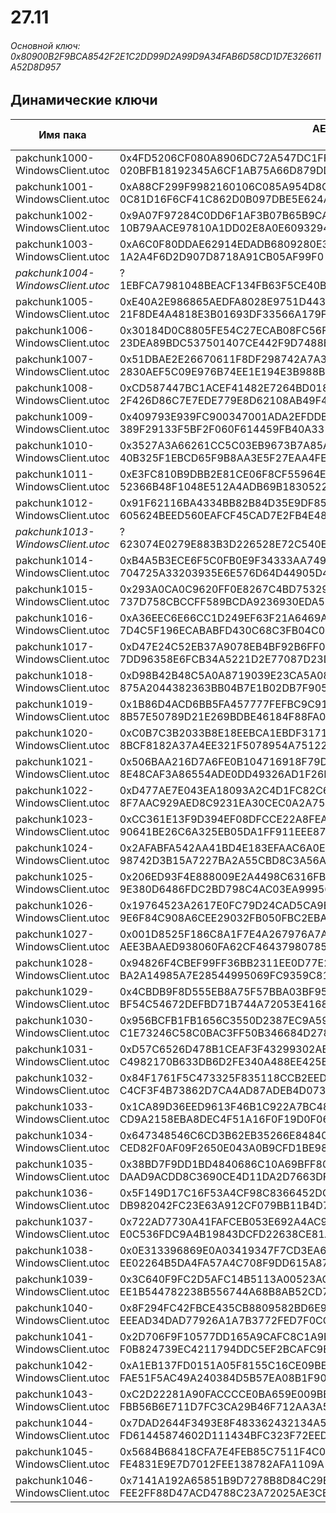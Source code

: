 # 27.11

###### Основной ключ: 0x80900B2F9BCA8542F2E1C2DD99D2A99D9A34FAB6D58CD1D7E326611A52D8D957

## Динамические ключи

| Имя пака                              | AES Ключ</br>GUID                                                                                            | HiRes Текстуры |
|-----------------------------------|---------------------------------------------------------------------------------------------------------|-------------------|
| pakchunk1000-WindowsClient.utoc   | 0x4FD5206CF080A8906DC72A547DC1FF32A2C12F90FC75CDAB87C1FAFCB6B71439</br>020BFB18192345A6CF1AB75A66D879DD | ❌                 |
| pakchunk1001-WindowsClient.utoc   | 0xA88CF299F9982160106C085A954D8C40E47ABF09A3E36C4782D5B8D6B8487AFE</br>0C81D16F6CF41C862D0B097DBE5E624A | ❌                 |
| pakchunk1002-WindowsClient.utoc   | 0x9A07F97284C0DD6F1AF3B07B65B9CAF1D31C4704E80410E3387E2A66858BC3DB</br>10B79AACE97810A1DD02E8A0E6093294 | ❌                 |
| pakchunk1003-WindowsClient.utoc   | 0xA6C0F80DDAE62914EDADB6809280E34EDAC2D336407253EC5A6F776B0FDEEA10</br>1A2A4F6D2D907D8718A91CB05AF99F0  | ✔️                 |
| *pakchunk1004-WindowsClient.utoc* | ?</br>1EBFCA7981048BEACF134FB63F5CE40B 															      | ❌                 |
| pakchunk1005-WindowsClient.utoc   | 0xE40A2E986865AEDFA8028E9751D4434861C8A779DD01639FF4919B05945EB1F9</br>21F8DE4A4818E3B01693DF33566A179F | ❌                 |
| pakchunk1006-WindowsClient.utoc   | 0x30184D0C8805FE54C27ECAB08FC56F8C3D5605876FD4CBEBC13FA4F0C0B20F38</br>23DEA89BDC537501407CE442F9D7488B | ✔️                 |
| pakchunk1007-WindowsClient.utoc   | 0x51DBAE2E26670611F8DF298742A7A31BDD49154228602C9DA54A50E925815A06</br>2830AEF5C09E976B74EE1E194E3B988B | ❌                 |
| pakchunk1008-WindowsClient.utoc   | 0xCD587447BC1ACEF41482E7264BD01860D9CDDA0FA8158BFC64C9610F75A71F45</br>2F426D86C7E7EDE779E8D62108AB49F4 | ❌                 |
| pakchunk1009-WindowsClient.utoc   | 0x409793E939FC900347001ADA2EFDDB4F853EE0353D6B1C7C9FB0231BDED6BDB1</br>389F29133F5BF2F060F614459FB40A33 | ❌                 |
| pakchunk1010-WindowsClient.utoc   | 0x3527A3A66261CC5C03EB9673B7A85A6CF47ABE57ACA2F5360E5128E65C9533C3</br>40B325F1EBCD65F9B8AA3E5F27EAA4FE | ✔️                 |
| pakchunk1011-WindowsClient.utoc   | 0xE3FC810B9DBB2E81CE06F8CF55964E1B7BEA20545931824A94AB83D4E8182BD4</br>52366B48F1048E512A4ADB69B1830522 | ❌                 |
| pakchunk1012-WindowsClient.utoc   | 0x91F62116BA4334BB82B84D35E9DF85DCE87434071097E4C96DBFD31517C48F2E</br>605624BEED560EAFCF45CAD7E2FB4E48 | ❌                 |
| *pakchunk1013-WindowsClient.utoc* | ?</br>623074E0279E883B3D226528E72C540E 																  | ✔️                 |
| pakchunk1014-WindowsClient.utoc   | 0xB4A5B3ECE6F5C0FB0E9F34333AA749EC27797BD3FE5555C92FB0C8770C3A56B3</br>704725A33203935E6E576D64D44905D4 | ❌                 |
| pakchunk1015-WindowsClient.utoc   | 0x293A0CA0C9620FF0E8267C4BD7532982A802B071D4245849C63F27922C482A2C</br>737D758CBCCFF589BCDA9236930EDA52 | ❌                 |
| pakchunk1016-WindowsClient.utoc   | 0xA36EEC6E66CC1D249EF63F21A6469A39BA583A7215919C6D6A8E880D45016B9B</br>7D4C5F196ECABABFD430C68C3FB04C0E | ✔️                 |
| pakchunk1017-WindowsClient.utoc   | 0xD47E24C52EB37A9078EB4BF92B6FF0DA5CAE09D8F842C9E2D79175A9248F55D4</br>7DD96358E6FCB34A5221D2E77087D23D | ✔️                 |
| pakchunk1018-WindowsClient.utoc   | 0xD98B42B48C5A0A8719039E23CA5A082EBAB7D33C01271DD44D1572918895CB79</br>875A2044382363BB04B7E1B02DB7F905 | ✔️                 |
| pakchunk1019-WindowsClient.utoc   | 0x1B86D4ACD6BB5FA457777FEFBC9C912D0AFB7614A23E8DBECAE2ABA76E115CDD</br>8B57E50789D21E269BDBE46184F88FA0 | ❌                 |
| pakchunk1020-WindowsClient.utoc   | 0xC0B7C3B2033B8E18EEBCA1EBDF31715ACE290E7D769D1886E115507EE3524EE3</br>8BCF8182A37A4EE321F5078954A75122 | ❌                 |
| pakchunk1021-WindowsClient.utoc   | 0x506BAA216D7A6FE0B104716918F79D3EAB058AC5F72B28014EAF384058B86441</br>8E48CAF3A86554ADE0DD49326AD1F26B | ✔️                 |
| pakchunk1022-WindowsClient.utoc   | 0xD477AE7E043EA18093A2C4D1FC82C61C59F2A6F4BEB9D8F2D53B327DFC9AFAAB</br>8F7AAC929AED8C9231EA30CEC0A2A75D | ❌                 |
| pakchunk1023-WindowsClient.utoc   | 0xCC361E13F9D394EF08DFCCE22A8FEAFECB2FDF0D9F1E45A70CD9FA9B0D1910D3</br>90641BE26C6A325EB05DA1FF911EEE87 | ❌                 |
| pakchunk1024-WindowsClient.utoc   | 0x2AFABFA542AA41BD4E183EFAAC6A0E774A1D712991B5E8F92AF1B8AFEA1F3876</br>98742D3B15A7227BA2A55CBD8C3A56A1 | ❌                 |
| pakchunk1025-WindowsClient.utoc   | 0x206ED93F4E888009E2A4498C6316FB8DDB7B1EE5C7A39BBCCD4A689AF2588233</br>9E380D6486FDC2BD798C4AC03EA99956 | ✔️                 |
| pakchunk1026-WindowsClient.utoc   | 0x19764523A2617E0FC79D24CAD5CA9BA5AE40CB51B32DCA39B18B58E513D371F3</br>9E6F84C908A6CEE29032FB050FBC2EBA | ✔️                 |
| pakchunk1027-WindowsClient.utoc   | 0x001D8525F186C8A1F7E4A267976A7AB7FF39B1960EE604A06D2FA2941036997E</br>AEE3BAAED938060FA62CF46437980785 | ❌                 |
| pakchunk1028-WindowsClient.utoc   | 0x94826F4CBEF99FF36BB2311EE0D77E2F85100A23DC62F1DA0DB739ABBC4955B3</br>BA2A14985A7E28544995069FC9359C81 | ❌                 |
| pakchunk1029-WindowsClient.utoc   | 0x4CBDB9F8D555EB8A75F57BBA03BF9554C7CDC04B1E45988467C2744017C8916B</br>BF54C54672DEFBD71B744A72053E4168 | ❌                 |
| pakchunk1030-WindowsClient.utoc   | 0x956BCFB1FB1656C3550D2387EC9A5950B120A10F892AB58FB92A88C3DE369A6A</br>C1E73246C58C0BAC3FF50B346684D278 | ❌                 |
| pakchunk1031-WindowsClient.utoc   | 0xD57C6526D478B1CEAF3F43299302ABC02AC71D3022F863F63EEE40CFBC9FB5CB</br>C4982170B633DB6D2FE340A488EE425B | ❌                 |
| pakchunk1032-WindowsClient.utoc   | 0x84F1761F5C473325F835118CCB2EED4A94B5C9FD8D1ECD6F4AD37F5AAED3E9A0</br>C4CF3F4B73862D7CA4AD87ADEB4D073F | ❌                 |
| pakchunk1033-WindowsClient.utoc   | 0x1CA89D36EED9613F46B1C922A7BC48AEAC4A0B8948790D242C69258DDAA3D641</br>CD9A2158EBA8DEC4F51A16F0F19D0F06 | ❌                 |
| pakchunk1034-WindowsClient.utoc   | 0x647348546C6CD3B62EB35266E848408999A952C8A5D07BAC1D2D871F4BEFA3EF</br>CED82F0AF09F2650E043A0B9CFD1BE98 | ✔️                 |
| pakchunk1035-WindowsClient.utoc   | 0x38BD7F9DD1BD4840686C10A69BFF80AB2EBB4BC03AB1E6E9155E307B71C58E82</br>DAAD9ACDD8C3690CE4D11DA2D7663DFB | ✔️                 |
| pakchunk1036-WindowsClient.utoc   | 0x5F149D17C16F53A4CF98C8366452DCC4F5C5CA89B7B3921C0E9485CFCADC75F4</br>DB982042FC23E63A912CF079BB11B4D7 | ❌                 |
| pakchunk1037-WindowsClient.utoc   | 0x722AD7730A41FAFCEB053E692A4AC961B746AD644190283E509FB1DB4C94D49D</br>E0C536FDC9A4B19843DCFD22638CE81A | ❌                 |
| pakchunk1038-WindowsClient.utoc   | 0x0E313396869E0A03419347F7CD3EA6EFEE9336BC6EEC402896ABDBB0DCA472EC</br>EE02264B5DA4FA57A4C708F9DD615A87 | ❌                 |
| pakchunk1039-WindowsClient.utoc   | 0x3C640F9FC2D5AFC14B5113A00523AC9987058BF0663555A8050FA4025DEEB88C</br>EE1B544782238B556744A68B8AB52CD7 | ❌                 |
| pakchunk1040-WindowsClient.utoc   | 0x8F294FC42FBCE435CB8809582BD6E97713113FF926AB8131AA9964738BB6EC41</br>EEEAD34DAD77926A1A7B3772FED7F0CC | ❌                 |
| pakchunk1041-WindowsClient.utoc   | 0x2D706F9F10577DD165A9CAFC8C1A9B9DB9429E1DE4BDE742BE47C98C88BF9442</br>F0B824739EC4211794DDC5EF2BCAFC9B | ✔️                 |
| pakchunk1042-WindowsClient.utoc   | 0xA1EB137FD0151A05F8155C16CE09BEFA74043B4680472B94E6B65AD5FEA1A05B</br>FAE51F5AC49A240384D5B57EA08B1F90 | ✔️                 |
| pakchunk1043-WindowsClient.utoc   | 0xC2D22281A90FACCCCE0BA659E009BB8096BE08D1217BB0CF02BD59384FD6659F</br>FBB56B6E711D7FC3CA29B46F712AA3A5 | ❌                 |
| pakchunk1044-WindowsClient.utoc   | 0x7DAD2644F3493E8F483362432134A5AAC78520571C5616E303FB3B1712FE0FFD</br>FD61445874602D111434BFC323F72EED | ✔️                 |
| pakchunk1045-WindowsClient.utoc   | 0x5684B68418CFA7E4FEB85C7511F4C0BAF07A823944776780F32A21E7756C8C00</br>FE4831E9E7D7012FEE138782AFA1109A | ❌                 |
| pakchunk1046-WindowsClient.utoc   | 0x7141A192A65851B9D7278B8D84C29EB83326A733BF42AC90257216EDDD57E265</br>FEE2FF88D47ACD4788C23A72025AE3CB | ❌                 |